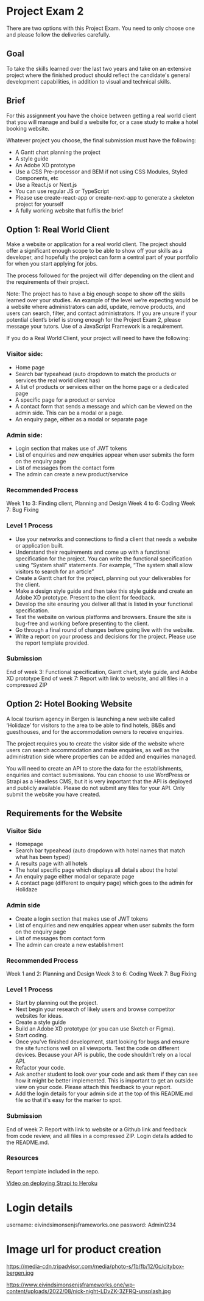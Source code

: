 # Project Exam 2

There are two options with this Project Exam.
You need to only choose one and please follow the deliveries carefully.

## Goal

To take the skills learned over the last two years and take on an extensive project where the finished product should reflect the candidate's general development capabilities, in addition to visual and technical skills.

## Brief

For this assignment you have the choice between getting a real world client that you will manage and build a website for, or a case study to make a hotel booking website.

Whatever project you choose, the final submission must have the following:

- A Gantt chart planning the project
- A style guide
- An Adobe XD prototype
- Use a CSS Pre-processor and BEM if not using CSS Modules, Styled Components, etc
- Use a React.js or Next.js
- You can use regular JS or TypeScript
- Please use create-react-app or create-next-app to generate a skeleton project for yourself
- A fully working website that fulfils the brief

## Option 1: Real World Client

Make a website or application for a real world client. The project should offer a significant enough scope to be able to show off your skills as a developer, and hopefully the project can form a central part of your portfolio for when you start applying for jobs.

The process followed for the project will differ depending on the client and the requirements of their project.

Note: The project has to have a big enough scope to show off the skills learned over your studies. An example of the level we’re expecting would be a website where administrators can add, update, remove products, and users can search, filter, and contact administrators. If you are unsure if your potential client’s brief is strong enough for the Project Exam 2, please message your tutors. Use of a JavaScript Framework is a requirement.

If you do a Real World Client, your project will need to have the following:

### Visitor side:

- Home page
- Search bar typeahead (auto dropdown to match the products or services the real world client has)
- A list of products or services either on the home page or a dedicated page
- A specific page for a product or service
- A contact form that sends a message and which can be viewed on the admin side. This can be a modal or a page.
- An enquiry page, either as a modal or separate page

### Admin side:

- Login section that makes use of JWT tokens
- List of enquiries and new enquiries appear when user submits the form on the enquiry page
- List of messages from the contact form
- The admin can create a new product/service

### Recommended Process

Week 1 to 3: Finding client, Planning and Design
Week 4 to 6: Coding
Week 7: Bug Fixing

### Level 1 Process

- Use your networks and connections to find a client that needs a website or application built.
- Understand their requirements and come up with a functional specification for the project. You can write the functional specification using “System shall” statements. For example, “The system shall allow visitors to search for an article”
- Create a Gantt chart for the project, planning out your deliverables for the client.
- Make a design style guide and then take this style guide and create an Adobe XD prototype. Present to the client for feedback.
- Develop the site ensuring you deliver all that is listed in your functional specification.
- Test the website on various platforms and browsers. Ensure the site is bug-free and working before presenting to the client.
- Go through a final round of changes before going live with the website.
- Write a report on your process and decisions for the project. Please use the report template provided.

### Submission

End of week 3: Functional specification, Gantt chart, style guide, and Adobe XD prototype
End of week 7: Report with link to website, and all files in a compressed ZIP

## Option 2: Hotel Booking Website

A local tourism agency in Bergen is launching a new website called ‘Holidaze’ for visitors to the area to be able to find hotels, B&Bs and guesthouses, and for the accommodation owners to receive enquiries.

The project requires you to create the visitor side of the website where users can search accommodation and make enquiries, as well as the administration side where properties can be added and enquiries managed.

You will need to create an API to store the data for the establishments, enquiries and contact submissions. You can choose to use WordPress or Strapi as a Headless CMS, but it is very important that the API is deployed and publicly available. Please do not submit any files for your API. Only submit the website you have created.

## Requirements for the Website

### Visitor Side

- Homepage
- Search bar typeahead (auto dropdown with hotel names that match what has been typed)
- A results page with all hotels
- The hotel specific page which displays all details about the hotel
- An enquiry page either modal or separate page
- A contact page (different to enquiry page) which goes to the admin for Holidaze

### Admin side

- Create a login section that makes use of JWT tokens
- List of enquiries and new enquiries appear when user submits the form on the enquiry page
- List of messages from contact form
- The admin can create a new establishment

### Recommended Process

Week 1 and 2: Planning and Design
Week 3 to 6: Coding
Week 7: Bug Fixing

### Level 1 Process

- Start by planning out the project.
- Next begin your research of likely users and browse competitor websites for ideas.
- Create a style guide
- Build an Adobe XD prototype (or you can use Sketch or Figma).
- Start coding.
- Once you’ve finished development, start looking for bugs and ensure the site functions well on all viewports. Test the code on different devices. Because your API is public, the code shouldn’t rely on a local API.
- Refactor your code.
- Ask another student to look over your code and ask them if they can see how it might be better implemented. This is important to get an outside view on your code. Please attach this feedback to your report.
- Add the login details for your admin side at the top of this README.md file so that it's easy for the marker to spot.

### Submission

End of week 7: Report with link to website or a Github link and feedback from code review, and all files in a compressed ZIP. Login details added to the README.md.

### Resources

Report template included in the repo.

[Video on deploying Strapi to Heroku](https://vimeo.com/689226140/9b378e06b2)

# Login details

username: eivindsimonsenjsframeworks.one
password: Admin1234

# Image url for product creation

https://media-cdn.tripadvisor.com/media/photo-s/1b/fb/12/0c/citybox-bergen.jpg

https://www.eivindsimonsenjsframeworks.one/wp-content/uploads/2022/08/nick-night-LDvZK-3ZFRQ-unsplash.jpg
